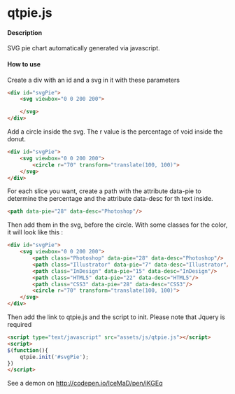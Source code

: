 # qtpie.js

#### Description

SVG pie chart automatically generated via javascript.

#### How to use

Create a div with an id and a svg in it with these parameters

```html
<div id="svgPie">
	<svg viewbox="0 0 200 200">

	</svg>
</div>
```
Add a circle inside the svg. The r value is the percentage of void inside the donut.

```html
<div id="svgPie">
	<svg viewbox="0 0 200 200">
		<circle r="70" transform="translate(100, 100)">
	</svg>
</div>
```
For each slice you want, create a path with the attribute data-pie to determine the percentage and the attribute data-desc for th text inside.

```html
<path data-pie="28" data-desc="Photoshop"/>
```

Then add them in the svg, before the circle. With some classes for the color, it will look like this :

```html
<div id="svgPie">
	<svg viewbox="0 0 200 200">
		<path class="Photoshop" data-pie="28" data-desc="Photoshop"/>
		<path class="Illustrator" data-pie="7" data-desc="Illustrator"/>
		<path class="InDesign" data-pie="15" data-desc="InDesign"/>
		<path class="HTML5" data-pie="22" data-desc="HTML5"/>
		<path class="CSS3" data-pie="28" data-desc="CSS3"/>
		<circle r="70" transform="translate(100, 100)">
	</svg>
</div>
```
Then add the link to qtpie.js and the script to init.
Please note that Jquery is required

```html
<script type="text/javascript" src="assets/js/qtpie.js"></script>
<script>
$(function(){
	qtpie.init('#svgPie');
})
</script>
```

See a demon on http://codepen.io/IceMaD/pen/iKGEq
